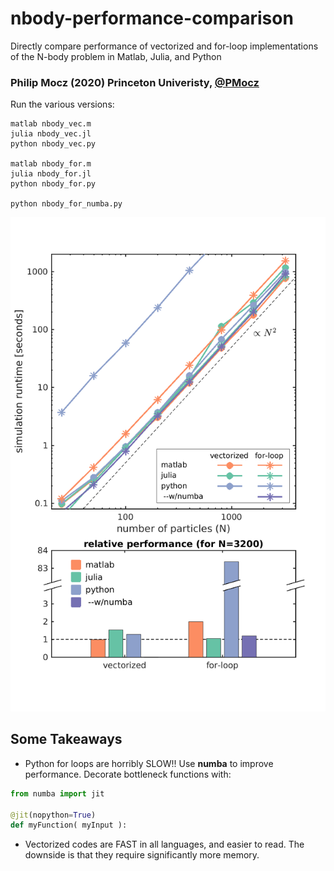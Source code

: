# nbody-performance-comparison
Directly compare performance of vectorized and for-loop implementations of the N-body problem in Matlab, Julia, and Python


### Philip Mocz (2020) Princeton Univeristy, [@PMocz](https://twitter.com/PMocz)

Run the various versions:

```
matlab nbody_vec.m
julia nbody_vec.jl
python nbody_vec.py

matlab nbody_for.m
julia nbody_for.jl
python nbody_for.py

python nbody_for_numba.py
```

![Simulation](./comparison.png)

## Some Takeaways

* Python for loops are horribly SLOW!! Use **numba** to improve performance. Decorate bottleneck functions with:

```python
from numba import jit

@jit(nopython=True)
def myFunction( myInput ):
```

* Vectorized codes are FAST in all languages, and easier to read. The downside is that they require significantly more memory.



